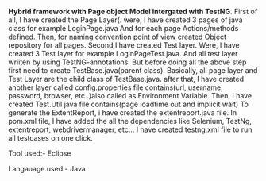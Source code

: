 **Hybrid framework with Page object Model intergated with TestNG**.
First of all, I have created the Page Layer(.
were, I have created 3 pages of java class for example LoginPage.java
And for each page Actions/methods defined.
Then, for naming convention point of view created Object repository for all pages.
Second,I have created Test layer.
Were, I have created 3 Test layer for example LoginPageTest.java.
And all test layer wriiten by using TestNG-annotations.
But before doing all the above step first need to create TestBase.java(parent class).
Basically, all page layer and Test Layer are the child class of TestBase.java.
after that, I have created another layer called config.properties file contains(url, username, password, browser, etc..)also called as Environment Variable.
Then, I have created Test.Util java file contains(page loadtime out and implicit wait)
To generate the ExtentReport, i have created the extentreport.java file.
In pom.xml file, I have added the all the dependencies like Selenium, TestNg, extentreport, webdrivermanager, etc...
I have created testng.xml file to run all testcases on one click.

Tool used:- Eclipse

Langauage used:- Java
